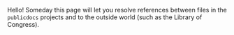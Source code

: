 ---
---

Hello!  Someday this page will let you resolve references between files in the `publicdocs` projects and to the outside world (such as the Library of Congress).
